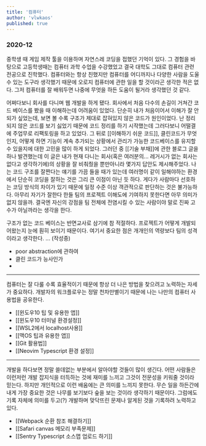```yaml
---
title: '컴퓨터'
author: 'vlwkaos'
published: true
---
```


### 2020-12

중학생 때 게임 제작 툴을 이용하며 자연스레 코딩을 접했던 기억이 있다. 그 경험을 바탕으로 고등학생때는 컴퓨터 과학 수업을 수강했었고 결국 대학도 그대로 컴퓨터 관련 전공으로 진학했다. 컴퓨터와는 항상 친했지만 컴퓨터를 어디까지나 다양한 사람을 도울 수 있는 도구라 생각했기 때문에 오로지 컴퓨터에 관한 일을 할 것이라곤 생각한 적은 없다. 그저 컴퓨터를 잘 배워두면 나중에 무엇을 하든 도움이 될거라 생각했던 것 같다. 

어쩌다보니 회사를 다니며 웹 개발을 하게 됐다. 회사에서 처음 다수의 손길이 거쳐간 코드 베이스를 봤을 때 이해하는데 어려움이 있었다. 단순히 내가 처음이어서 이해가 잘 안되가 싶었는데, 보면 볼 수록 구조가 제대로 잡혀있지 않은 코드가 원인이었다. 난 정리되지 않은 코드를 보기 싫었기 때문에 코드 정리를 하기 시작했는데 그러다보니 어떨결에 주업무로 리팩토링을 하고 있었다. 그 뒤로 [[이해하기 쉬운 코드]], 클린코드가 무엇인지, 어떻게 하면 기능이 계속 추가되는 상황에서 관리가 가능한 코드베이스를 유지할 수 있을지에 대한 고민을 많이 하게 되었다. 그러던 중 [[기술 부채]]에 관한 블로그 글을 하나 발견했는데 이 글은 내가 현재 다니는 회사(혹은 여러분의... 레거시가 없는 회사는 없다고 생각하기에)의 상황을 잘 비춰줬을 뿐만아니라 몇가지 답안도 제시해주었다. 나는 코드 구조를 잘짠다는 얘기를 가끔 들을 때가 있는데 여러명이 같이 일해야하는 환경에서 단순히 코딩을 잘하는 것은 그리 큰 이점이 아닌 듯 하다. 게다가 사람마다 선호하는 코딩 방식의 차이가 있기 때문에 일정 수준 이상 객관적으로 판단하는 것은 불가능하다. 아무리 자기가 잘한다 한들 팀의 프로젝트 이해도에 기여하지 못한다면 아무 의미가 없지 않을까. 결국엔 자신의 강점을 팀 전체에 전염시킬 수 있는 사람이야 말로 진짜 고수가 아닐까라는 생각을 한다. 

구조가 없는 코드 베이스는 반면교사로 삼기에 참 적절하다. 프로젝트가 어떻게 개발되어왔는지 눈에 훤히 보이기 때문이다. 여기서 중요한 점은 개개인의 역량보다 팀의 성격이라고 생각한다. ... (작성중)

- poor abstraction에 관하여
- 클린 코드가 능사인가
- 

---

컴퓨터는 잘 다룰 수록 효율적이기 때문에 항상 더 나은 방법을 찾으려고 노력하는 자세가 중요하다. 개발자의 워크플로우는 정말 천차만별이기 때문에 나는 나만의 컴퓨터 사용법을 공유한다.

- [[윈도우10 팁 및 유용한 앱]]
- [[윈도우10 터미널 환경설정]]
- [[WSL2에서 localhost사용]]
- [[맥OS 팁과 유용한 앱]]
- [[Git 활용법]]
- [[Neovim Typescript 환경 설정]]

---

개발을 하다보면 정말 쓸데없는 부분에서 알아야할 것들이 많이 생긴다. 어떤 사람들은 이런저런 개발 잡지식을 터득하는 것에 재미를 느끼고 그것이 전문성을 키워줄 것이라 믿는다. 하지만 개인적으로 이런 배움에는 큰 의미를 느끼지 못한다. 무슨 일을 하든간에 내게 가장 중요한 것은 나무를 보기보다 숲을 보는 것이라 생각하기 때문이다. 그럼에도 기록 자체에 의미를 두고(?) 개발하며 맞닥뜨린 문제나 알게된 것을 기록하려 노력하고 있다.

- [[Webpack 순환 참조 해결하기]]
- [[Safari canvas 메모리 부족문제]]
- [[Sentry Typescript 소스맵 업로드 하기]]
